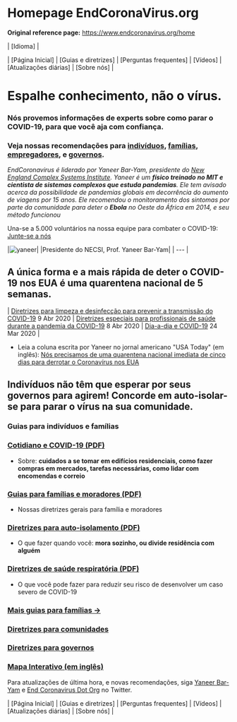 # Homepage EndCoronaVirus.org
**Original reference page:** https://www.endcoronavirus.org/home

| [Idioma] |

| [Página Inicial] | [Guias e diretrizes] | [Perguntas frequentes] | [Vídeos] | [Atualizações diárias] | [Sobre nós] |

# Espalhe conhecimento, não o vírus.

### Nós provemos informações de experts sobre como parar o COVID-19, para que você aja com confiança.

### Veja nossas recomendações para [indivíduos](https://www.endcoronavirus.org/home-port-br#family), [famílias](https://www.endcoronavirus.org/home-port-br#family), [empregadores](https://www.endcoronavirus.org/port-br-guidelines#business), e [governos](https://www.endcoronavirus.org/home-port-br#for-governments).

_EndCoronavirus é liderado por Yaneer Bar-Yam, presidente do [New England Complex Systems Institute](https://necsi.edu). Yaneer é um **físico treinado no MIT e cientista de sistemas complexos que estuda pandemias**. Ele tem avisado acerca da possibilidade de pandemias globais em decorrência do aumento de viagens por 15 anos. Ele recomendou o monitoramento dos sintomas por parte da comunidade para deter o **Ebola** no Oeste da África em 2014, e seu método funcionou_

Una-se a 5.000 voluntários na nossa equipe para combater o COVID-19: [Junte-se a nós](https://v2.endcoronavirus.org/sign-up/english)

|![yaneer](images/Yaneer.jpg)|
|Presidente do NECSI, Prof. Yaneer Bar-Yam|
| --- |

## A única forma e a mais rápida de deter o COVID-19 nos EUA é uma quarentena nacional de 5 semanas.

|  [Diretrizes para limpeza e desinfecção para prevenir a transmissão do COVID-19]() 
 9 Abr 2020 | [Diretrizes especiais para profissionais de saúde durante a pandemia da COVID-19]()
 8 Abr 2020 | [Dia-a-dia e COVID-19]()
 24 Mar 2020 |

* Leia a coluna escrita por Yaneer no jornal americano "USA Today" (em inglês): [Nós precisamos de uma quarentena nacional imediata de cinco dias para derrotar o Coronavírus nos EUA](https://www.usatoday.com/story/opinion/2020/03/21/coronavirus-america-needs-five-week-national-lockdown-column/2890376001/)

## Indivíduos não têm que esperar por seus governos para agirem! Concorde em auto-isolar-se para parar o vírus na sua comunidade.

### Guias para indivíduos e famílias

### [Cotidiano e COVID-19 (PDF)](https://github.com/necsi/source-translation-text/raw/master/portuguese-br/pdf/everyday-life_pt-br.pdf)

   * Sobre: **cuidados a se tomar em edifícios residenciais, como fazer compras em mercados, tarefas necessárias, como lidar com encomendas e correio**

### [Guias para famílias e moradores (PDF)](https://github.com/necsi/source-translation-text/raw/master/portuguese-br/pdf/Family_port-br.pdf)

   * Nossas diretrizes gerais para família e moradores

### [Diretrizes para auto-isolamento (PDF)](https://github.com/necsi/source-translation-text/raw/master/portuguese-br/pdf/Self-isolation_port-br.pdf)

   * O que fazer quando você: **mora sozinho, ou divide residência com alguém**

### [Diretrizes de saúde respiratória (PDF)](https://github.com/necsi/source-translation-text/raw/master/portuguese-br/pdf/resp-health_port-br.pdf)

   * O que você pode fazer para reduzir seu risco de desenvolver um caso severo de COVID-19

### [Mais guias para famílias →](https://www.endcoronavirus.org/port-br-guidelines#family)

### [Diretrizes para comunidades](https://www.endcoronavirus.org/port-br-guidelines#community)

### [Diretrizes para governos](https://www.endcoronavirus.org/port-br-guidelines#gov)

### [Mapa Interativo (em inglês)](http://ec2-35-153-102-199.compute-1.amazonaws.com/elastic/)

Para atualizações de última hora, e novas recomendações, siga [Yaneer Bar-Yam](https://twitter.com/yaneerbaryam) e [End Coronavirus Dot Org](https://twitter.com/endCOVID19) no Twitter.

| [Página Inicial] | [Guias e diretrizes] | [Perguntas frequentes] | [Vídeos] | [Atualizações diárias] | [Sobre nós] |
